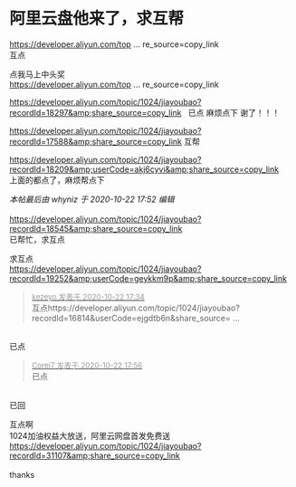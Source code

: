 # 阿里云盘他来了，求互帮


<a href="https://developer.aliyun.com/topic/1024/jiayoubao?recordId=18023&amp;userCode=vf42utbk&amp;share_source=copy_link" target="_blank">https://developer.aliyun.com/top ... re_source=copy_link</a><br />
互点<img src="static/image/smiley/default/lol.gif" smilieid="12" border="0" alt="" />

点我马上中头奖<img src="static/image/smiley/default/lol.gif" smilieid="12" border="0" alt="" /><img src="static/image/smiley/default/lol.gif" smilieid="12" border="0" alt="" /><br />
<a href="https://developer.aliyun.com/topic/1024/jiayoubao?recordId=18179&amp;share_source=copy_link" target="_blank">https://developer.aliyun.com/top ... re_source=copy_link</a>

https://developer.aliyun.com/topic/1024/jiayoubao?recordId=18297&amp;share_source=copy_link&nbsp; &nbsp;已点 麻烦点下 谢了！！！

https://developer.aliyun.com/topic/1024/jiayoubao?recordId=17588&amp;share_source=copy_link 互帮

https://developer.aliyun.com/topic/1024/jiayoubao?recordId=18209&amp;userCode=akj6cyvi&amp;share_source=copy_link<br />
上面的都点了，麻烦帮点下

<i class="pstatus"> 本帖最后由 whyniz 于 2020-10-22 17:52 编辑 </i><br />
<br />
https://developer.aliyun.com/topic/1024/jiayoubao?recordId=18545&amp;share_source=copy_link<br />
已帮忙，求互点

求互点<br />
https://developer.aliyun.com/topic/1024/jiayoubao?recordId=19252&amp;userCode=geykkm9p&amp;share_source=copy_link

<div class="quote"><blockquote><font size="2"><a href="https://www.hostloc.com/forum.php?mod=redirect&amp;goto=findpost&amp;pid=9336983&amp;ptid=757241" target="_blank"><font color="#999999">kezeyo 发表于 2020-10-22 17:34</font></a></font><br />
互点https://developer.aliyun.com/topic/1024/jiayoubao?recordId=16814&amp;userCode=ejgdtb6n&amp;share_source= ...</blockquote></div><br />
已点

<div class="quote"><blockquote><font size="2"><a href="https://www.hostloc.com/forum.php?mod=redirect&amp;goto=findpost&amp;pid=9337111&amp;ptid=757241" target="_blank"><font color="#999999">Corei7 发表于 2020-10-22 17:56</font></a></font><br />
已点</blockquote></div><br />
已回

互点啊<br />
1024加油权益大放送，阿里云网盘首发免费送 https://developer.aliyun.com/topic/1024/jiayoubao?recordId=31107&amp;share_source=copy_link<br />
<br />
thanks
